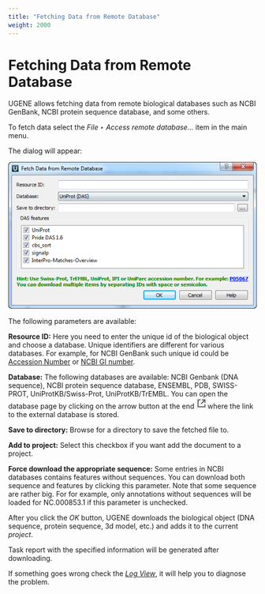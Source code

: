 ```yaml
---
title: "Fetching Data from Remote Database"
weight: 2000
---
```



# Fetching Data from Remote Database

UGENE allows fetching data from remote biological databases such as NCBI GenBank, NCBI protein sequence database, and some others.

To fetch data select the _File ‣ Access remote database..._ item in the main menu.

The dialog will appear:


![](/images/65929340/65929342.png)



The following parameters are available:

**Resource ID:**  Here you need to enter the unique id of the biological object and choose a database.  Unique identifiers are different for various databases. For example, for NCBI GenBank such unique id could be [Accession Number](http://en.wikipedia.org/wiki/Accession_number_%28bioinformatics%29) or [NCBI GI number](http://www.ncbi.nlm.nih.gov/Sitemap/sequenceIDs.html).

**Database:**  The following databases are available: NCBI Genbank (DNA sequence), NCBI protein sequence database, ENSEMBL, PDB, SWISS-PROT, UniProtKB/Swiss-Prot, UniProtKB/TrEMBL. You can open the database page by clicking on the arrow button at the end ![](/images/65929340/96665748.png)where the link to the external database is stored.

**Save to directory:**  Browse for a directory to save the fetched file to.

**Add to project:**  Select this checkbox if you want add the document to a project.

**Force download the appropriate sequence:** Some entries in NCBI databases contains features without sequences. You can download both sequence and features by clicking this parameter. Note that some sequence are rather big. For for example, only annotations without sequences will be loaded for NC.000853.1 if this parameter is unchecked.

After you click the _OK_ button, UGENE downloads the biological object (DNA sequence, protein sequence, 3d model, etc.) and adds it to the current _project_.

Task report with the specified information will be generated after downloading.

If something goes wrong check the [_Log View_](ugene-window-components/log-view), it will help you to diagnose the problem.
